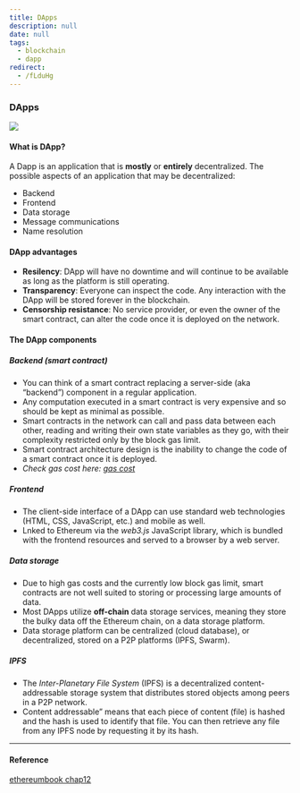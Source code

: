 ```yaml
---
title: DApps
description: null
date: null
tags:
  - blockchain
  - dapp
redirect:
  - /fLduHg
---
```


### DApps

![](https://github.com/ethereumbook/ethereumbook/raw/develop/images/web3suite.png)

#### What is DApp?

A Dapp is an application that is **mostly** or **entirely** decentralized. The possible aspects of an application that may be decentralized:

- Backend
- Frontend
- Data storage
- Message communications
- Name resolution

#### DApp advantages

- **Resilency**: DApp will have no downtime and will continue to be available as long as the platform is still operating.
- **Transparency**: Everyone can inspect the code. Any interaction with the DApp will be stored forever in the blockchain.
- **Censorship resistance**: No service provider, or even the owner of the smart contract, can alter the code once it is deployed on the network.

#### The DApp components

##### Backend (smart contract)

- You can think of a smart contract replacing a server-side (aka “backend”) component in a regular application.
- Any computation executed in a smart contract is very expensive and so should be kept as minimal as possible.
- Smart contracts in the network can call and pass data between each other, reading and writing their own state variables as they go, with their complexity restricted only by the block gas limit.
- Smart contract architecture design is the inability to change the code of a smart contract once it is deployed.
- _Check gas cost here: [gas cost](https://github.com/djrtwo/evm-opcode-gas-costs/blob/master/opcode-gas-costs_EIP-150_revision-1e18248_2017-04-12.csv)_

##### Frontend

- The client-side interface of a DApp can use standard web technologies (HTML, CSS, JavaScript, etc.) and mobile as well.
- Lnked to Ethereum via the _web3.js_ JavaScript library, which is bundled with the frontend resources and served to a browser by a web server.

##### Data storage

- Due to high gas costs and the currently low block gas limit, smart contracts are not well suited to storing or processing large amounts of data.
- Most DApps utilize **off-chain** data storage services, meaning they store the bulky data off the Ethereum chain, on a data storage platform.
- Data storage platform can be centralized (cloud database), or decentralized, stored on a P2P platforms (IPFS, Swarm).

##### IPFS

- The _Inter-Planetary File System_ (IPFS) is a decentralized content-addressable storage system that distributes stored objects among peers in a P2P network.
- Content addressable” means that each piece of content (file) is hashed and the hash is used to identify that file. You can then retrieve any file from any IPFS node by requesting it by its hash.

---

#### Reference

[ethereumbook chap12](https://github.com/ethereumbook/ethereumbook/blob/develop/12dapps.asciidoc)
